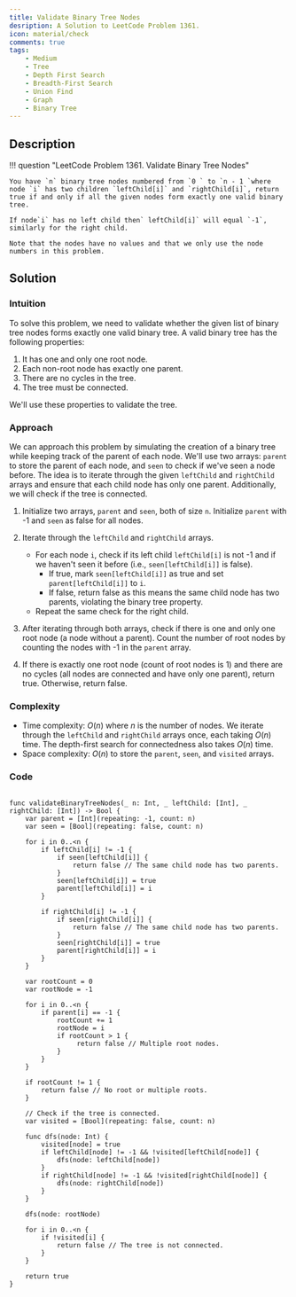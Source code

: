 ```yaml
---
title: Validate Binary Tree Nodes
desription: A Solution to LeetCode Problem 1361.
icon: material/check
comments: true
tags:
    - Medium
    - Tree
    - Depth First Search
    - Breadth-First Search
    - Union Find
    - Graph
    - Binary Tree
---
```


## Description

!!! question "LeetCode Problem 1361. Validate Binary Tree Nodes"

    You have `n` binary tree nodes numbered from `0 ` to `n - 1 `where node `i` has two children `leftChild[i]` and `rightChild[i]`, return true if and only if all the given nodes form exactly one valid binary tree. 

    If node`i` has no left child then` leftChild[i]` will equal `-1`, similarly for the right child. 

    Note that the nodes have no values and that we only use the node numbers in this problem.

## Solution

### Intuition

To solve this problem, we need to validate whether the given list of binary tree nodes forms exactly one valid binary tree. A valid binary tree has the following properties:

1. It has one and only one root node.
2. Each non-root node has exactly one parent.
3. There are no cycles in the tree.
4. The tree must be connected.

We'll use these properties to validate the tree.

### Approach

We can approach this problem by simulating the creation of a binary tree while keeping track of the parent of each node. We'll use two arrays: `parent` to store the parent of each node, and `seen` to check if we've seen a node before. The idea is to iterate through the given `leftChild` and `rightChild` arrays and ensure that each child node has only one parent. Additionally, we will check if the tree is connected.

1. Initialize two arrays, `parent` and `seen`, both of size `n`. Initialize `parent` with -1 and `seen` as false for all nodes.

2. Iterate through the `leftChild` and `rightChild` arrays.
    - For each node `i`, check if its left child `leftChild[i]` is not -1 and if we haven't seen it before (i.e., `seen[leftChild[i]]` is false).
        - If true, mark `seen[leftChild[i]]` as true and set `parent[leftChild[i]]` to `i`.
        - If false, return false as this means the same child node has two parents, violating the binary tree property.
    - Repeat the same check for the right child.

3. After iterating through both arrays, check if there is one and only one root node (a node without a parent). Count the number of root nodes by counting the nodes with -1 in the `parent` array.

4. If there is exactly one root node (count of root nodes is 1) and there are no cycles (all nodes are connected and have only one parent), return true. Otherwise, return false.


### Complexity
- Time complexity: $O(n)$ where $n$ is the number of nodes. We iterate through the `leftChild` and `rightChild` arrays once, each taking $O(n)$ time. The depth-first search for connectedness also takes $O(n)$ time.
- Space complexity: $O(n)$ to store the `parent`, `seen`, and `visited` arrays.


### Code
``` { .swift .select }

func validateBinaryTreeNodes(_ n: Int, _ leftChild: [Int], _ rightChild: [Int]) -> Bool {
    var parent = [Int](repeating: -1, count: n)
    var seen = [Bool](repeating: false, count: n)
        
    for i in 0..<n {
        if leftChild[i] != -1 {
            if seen[leftChild[i]] {
                return false // The same child node has two parents.
            }
            seen[leftChild[i]] = true
            parent[leftChild[i]] = i
        }
            
        if rightChild[i] != -1 {
            if seen[rightChild[i]] {
                return false // The same child node has two parents.
            }
            seen[rightChild[i]] = true
            parent[rightChild[i]] = i
        }
    }
        
    var rootCount = 0
    var rootNode = -1
        
    for i in 0..<n {
        if parent[i] == -1 {
            rootCount += 1
            rootNode = i
            if rootCount > 1 {
                 return false // Multiple root nodes.
            }
        }
    }
        
    if rootCount != 1 {
        return false // No root or multiple roots.
    }
        
    // Check if the tree is connected.
    var visited = [Bool](repeating: false, count: n)
        
    func dfs(node: Int) {
        visited[node] = true
        if leftChild[node] != -1 && !visited[leftChild[node]] {
            dfs(node: leftChild[node])
        }
        if rightChild[node] != -1 && !visited[rightChild[node]] {
            dfs(node: rightChild[node])
        }
    }
        
    dfs(node: rootNode)
        
    for i in 0..<n {
        if !visited[i] {
            return false // The tree is not connected.
        }
    }
        
    return true
}
```
